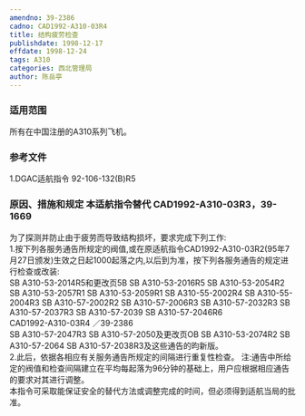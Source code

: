 ```yaml
---
amendno: 39-2386  
cadno: CAD1992-A310-03R4  
title: 结构疲劳检查  
publishdate: 1998-12-17  
effdate: 1998-12-24  
tags: A310  
categories: 西北管理局  
author: 陈岳亭  
---
```

  
### 适用范围  
所有在中国注册的A310系列飞机。  
  
<!--more-->  
### 参考文件  
1.DGAC适航指令 92-106-132(B)R5  
  
### 原因、措施和规定 本适航指令替代 CAD1992-A310-03R3，39-1669  
为了探测并防止由于疲劳而导致结构损坏，要求完成下列工作:  
    1.按下列各服务通告所规定的阀值,或在原适航指令CAD1992-A310-03R2(95年7月27日颁发)生效之日起1000起落之内,以后到为准，按下列各服务通告的规定进行检查或改装:  
SB A310-53-2014R5和更改页5B SB A310-53-2016R5 SB A310-53-2054R2 SB A310-53-2057R1 SB A310-53-2059R1 SB A310-55-2002R4 SB A310-55-2004R3 SB A310-57-2002R2 SB A310-57-2006R3 SB A310-57-2032R3 SB A310-57-2037R3 SB A310-57-2039 SB A310-57-2046R6  
       CAD1992-A310-03R4   ／39-2386  
SB A310-57-2047R3 SB A310-57-2050及更改页OB SB A310-53-2074R2 SB A310-57-2064 SB A310-57-2038R3及这些通告的昀新版。  
    2.此后，依据各相应有关服务通告所规定的间隔进行重复性检查。 注:通告中所给定的阀值和检查间隔建立在平均每起落为96分钟的基础上，用户应根据相应通告的要求对其进行调整。  
    本指令可采取能保证安全的替代方法或调整完成的时间，但必须得到适航当局的批准。  
